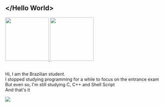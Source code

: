 ## </Hello World>
<div>
  <a href="https://www.linkedin.com/in/luis-gabriel-de-sousa-fontenele-a2a65a215/">
  <img height="140em" src="https://github-readme-stats.vercel.app/api?username=lulusidev&show_icons=true&theme=dracula&include_all_commits=true&count_private=true"/>
  <img height="140em" src="https://github-readme-stats.vercel.app/api/top-langs/?username=lulusidev&layout=compact&langs_count=7&theme=dracula"/></a>
</div>
<br>
<div> 
  <p>Hi, I am the Brazilian student.<br>
I stopped studying programming for a while to focus on the entrance exam<br>
But even so, I'm still studying C, C++ and Shell Script<br>
And that's it</p>
</div>

<div>
  <img src="https://user-images.githubusercontent.com/86597979/141702830-3d3acd4c-d63b-4efe-a201-2d195e8a0e36.png">
</div>
